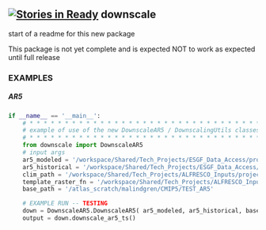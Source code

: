 [![Stories in Ready](https://badge.waffle.io/ua-snap/downscale.svg?label=ready&title=Ready)](http://waffle.io/ua-snap/downscale)
downscale
---------

start of a readme for this new package

This package is not yet complete and is expected NOT to work as expected until full release

### EXAMPLES

##### AR5
```python
if __name__ == '__main__':
	# * * * * * * * * * * * * * * * * * * * * * * * * * * * * * * * * * *
	# example of use of the new DownscaleAR5 / DownscalingUtils classes
	# * * * * * * * * * * * * * * * * * * * * * * * * * * * * * * * * * *
	from downscale import DownscaleAR5
	# input args
	ar5_modeled = '/workspace/Shared/Tech_Projects/ESGF_Data_Access/project_data/data/prepped/clt_prepped/IPSL-CM5A-LR/clt/clt_Amon_IPSL-CM5A-LR_rcp26_r1i1p1_200601_210012.nc'
	ar5_historical = '/workspace/Shared/Tech_Projects/ESGF_Data_Access/project_data/data/prepped/clt_prepped/IPSL-CM5A-LR/clt/clt_Amon_IPSL-CM5A-LR_historical_r1i1p1_185001_200512.nc'
	clim_path = '/workspace/Shared/Tech_Projects/ALFRESCO_Inputs/project_data/TEM_Data/cru_october_final/cru_cl20/cld/akcan'
	template_raster_fn = '/workspace/Shared/Tech_Projects/ALFRESCO_Inputs/project_data/TEM_Data/templates/tas_mean_C_AR5_GFDL-CM3_historical_01_1860.tif'
	base_path = '/atlas_scratch/malindgren/CMIP5/TEST_AR5'

	# EXAMPLE RUN -- TESTING
	down = DownscaleAR5.DownscaleAR5( ar5_modeled, ar5_historical, base_path, clim_path, template_raster_fn=template_raster_fn, ncores=32 ) #, climatology_begin, climatology_end, plev, absolute, metric, ncores )
	output = down.downscale_ar5_ts()
```